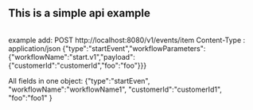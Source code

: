 #   <h2>  This is a simple api example <h6>

example add:
POST http://localhost:8080/v1/events/item
Content-Type : application/json
{"type":"startEvent","workflowParameters":{"workflowName":"start.v1","payload":{"customerId":"customerId","foo":"foo"}}}

All fields in one object:
{"type":"startEven", "workflowName":"workflowName1", "customerId":"customerId1", "foo":"foo1" }

